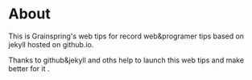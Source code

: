 # About
This is Grainspring's web tips for record web&programer tips based on jekyll hosted on github.io.

Thanks to github&jekyll and oths help to launch this web tips and make better for it . 
